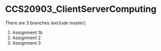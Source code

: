 # CCS20903_ClientServerComputing
There are 3 branches (exclude master):
1. Assignment 1b
2. Assignment 2
3. Assignment 3
